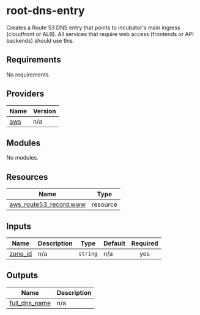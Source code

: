 <!-- BEGIN_TF_DOCS -->
# root-dns-entry

Creates a Route 53 DNS entry that points to incubator's main ingress (cloudfront or ALB).
All services that require web access (frontends or API backends) should use this.

## Requirements

No requirements.

## Providers

| Name | Version |
|------|---------|
| <a name="provider_aws"></a> [aws](#provider\_aws) | n/a |

## Modules

No modules.

## Resources

| Name | Type |
|------|------|
| [aws_route53_record.www](https://registry.terraform.io/providers/hashicorp/aws/latest/docs/resources/route53_record) | resource |

## Inputs

| Name | Description | Type | Default | Required |
|------|-------------|------|---------|:--------:|
| <a name="input_zone_id"></a> [zone\_id](#input\_zone\_id) | n/a | `string` | n/a | yes |

## Outputs

| Name | Description |
|------|-------------|
| <a name="output_full_dns_name"></a> [full\_dns\_name](#output\_full\_dns\_name) | n/a |
<!-- END_TF_DOCS -->